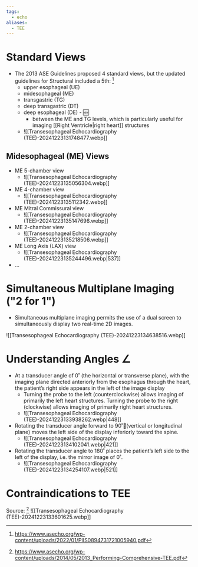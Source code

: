 ```yaml
---
tags:
  - echo
aliases:
  - TEE
---
```


# Standard Views

- The 2013 ASE Guidelines proposed 4 standard views, but the updated guidelines for Structural included a 5th: [^ase-struc]
	- upper esophageal (UE)
	- midesophageal (ME)
	- transgastric (TG)
	- deep transgastric (DT)
	- deep esophageal (DE) - 🆕
		- between the ME and TG levels, which is particularly useful for imaging [[Right Ventricle|right heart]] structures
	- ![[Transesophageal Echocardiography (TEE)-20241223131748477.webp]]


## Midesophageal (ME) Views

- ME 5-chamber view
	- ![[Transesophageal Echocardiography (TEE)-20241223135056304.webp]]
- ME 4-chamber view
	- ![[Transesophageal Echocardiography (TEE)-20241223135112342.webp]]
- ME Mitral Commissural view
	- ![[Transesophageal Echocardiography (TEE)-20241223135147696.webp]]
- ME 2-chamber view
	- ![[Transesophageal Echocardiography (TEE)-20241223135218506.webp]]
- ME Long Axis (LAX) view
	- ![[Transesophageal Echocardiography (TEE)-20241223135244496.webp|537]]
- ...

# Simultaneous Multiplane Imaging ("2 for 1")

- Simultaneous multiplane imaging permits the use of a dual screen to simultaneously display two real-time 2D images.

![[Transesophageal Echocardiography (TEE)-20241223134638516.webp]]
# Understanding Angles ∠

- At a transducer angle of 0˚ (the horizontal or transverse plane), with the imaging plane directed anteriorly from the esophagus through the heart, the patient’s right side appears in the left of the image display
	- Turning the probe to the left (counterclockwise) allows imaging of primarily the left heart structures. Turning the probe to the right (clockwise) allows imaging of primarily right heart structures.
	- ![[Transesophageal Echocardiography (TEE)-20241223133938262.webp|448]]
- Rotating the transducer angle forward to 90˚(vertical or longitudinal plane) moves the left side of the display inferiorly toward the spine.
	- ![[Transesophageal Echocardiography (TEE)-20241223134102041.webp|421]]
- Rotating the transducer angle to 180˚ places the patient’s left side to the left of the display, i.e. the mirror image of 0˚.
	- ![[Transesophageal Echocardiography (TEE)-20241223134254107.webp|521]]

# Contraindications to TEE
Source: [^ase-tee]
![[Transesophageal Echocardiography (TEE)-20241223133601625.webp]]

[^ase-struc]: https://www.asecho.org/wp-content/uploads/2022/01/PIIS0894731721005940.pdf
[^ase-tee]: https://www.asecho.org/wp-content/uploads/2014/05/2013_Performing-Comprehensive-TEE.pdf